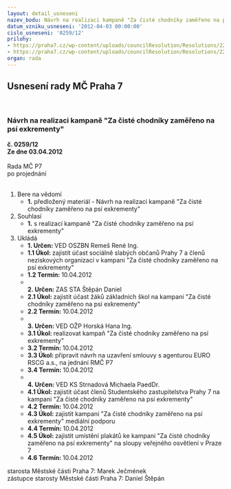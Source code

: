 ```yaml
---
layout: detail_usneseni
nazev_bodu: Návrh na realizaci kampaně "Za čisté chodníky zaměřeno na psí exkrementy"
datum_vzniku_usneseni: '2012-04-03 00:00:00'
cislo_usneseni: '0259/12'
prilohy:
- https://praha7.cz/wp-content/uploads/councilResolution/Resolutions/22931/19-12-samolepka_sacek_tisk.pdf
- https://praha7.cz/wp-content/uploads/councilResolution/Resolutions/22931/19-12-cedulka.pdf
organ: rada
---
```

<div id="ucUsn_pList" class="usn">
	<span><h2>Usnesení rady MČ Praha 7 </h2>
<br></span><div class="standBody">
<span><h3>Návrh na realizaci kampaně "Za čisté chodníky zaměřeno na psí exkrementy"</h3></span><div class="center">
		<strong>č. 0259/12</strong><br>
	</div>
<div class="center">
		<strong>Ze dne 03.04.2012</strong><br><br>
	</div>Rada MČ P7<br> po projednání<br><br><ol>
<li>Bere na vědomí<ul><li>
<strong>1.</strong> předložený materiál - Návrh na realizaci kampaně "Za čisté chodníky zaměřeno na psí exkrementy" </li></ul>
</li>
<li>Souhlasí<ul><li>
<strong>1.</strong> s realizací kampaně "Za čisté chodníky zaměřeno na psí exkrementy" </li></ul>
</li>
<li>Ukládá<ul>
<li>
<strong>1. Určen: </strong>VED OSZBN Remeš René Ing.</li>
<li>
<strong>1.1 Úkol: </strong>zajistit účast sociálně slabých občanů Prahy 7 a členů neziskových organizací v kampani  "Za čisté chodníky zaměřeno na psí exkrementy"</li>
<li>
<strong>1.2 Termín: </strong>10.04.2012</li>
<li>
<strong><br>2. Určen: </strong>ZAS STA Štěpán Daniel</li>
<li>
<strong>2.1 Úkol: </strong>zajistit účast žáků základních škol na kampani "Za čisté chodníky zaměřeno na psí exkrementy" </li>
<li>
<strong>2.2 Termín: </strong>10.04.2012</li>
<li>
<strong><br>3. Určen: </strong>VED OŽP Horská Hana Ing.</li>
<li>
<strong>3.1 Úkol: </strong>realizovat kampaň "Za čisté chodníky zaměřeno na psí exkrementy"</li>
<li>
<strong>3.2 Termín: </strong>10.04.2012</li>
<li>
<strong>3.3 Úkol: </strong>připravit návrh na uzavření smlouvy s agenturou EURO RSCG a.s., na jednání RMČ P7 </li>
<li>
<strong>3.4 Termín: </strong>10.04.2012</li>
<li>
<strong><br>4. Určen: </strong>VED KS Strnadová Michaela PaedDr.</li>
<li>
<strong>4.1 Úkol: </strong>zajistit účast členů Studentského zastupitelstva Prahy 7 na kampani "Za čisté chodníky zaměřeno na psí exkrementy"</li>
<li>
<strong>4.2 Termín: </strong>10.04.2012</li>
<li>
<strong>4.3 Úkol: </strong>zajistit kampani "Za čisté chodníky zaměřeno na psí exkrementy" mediální podporu</li>
<li>
<strong>4.4 Termín: </strong>10.04.2012</li>
<li>
<strong>4.5 Úkol: </strong>zajistit umístění plakátů ke kampani "Za čisté chodníky zaměřeno na psí exkrementy" na sloupy veřejného osvětlení v Praze 7 </li>
<li>
<strong>4.6 Termín: </strong>10.04.2012</li>
</ul>
</li>
</ol>starosta Městské části Praha 7: Marek Ječmének<br>zástupce starosty Městské části Praha 7: Daniel Štěpán 
</div>
</div>